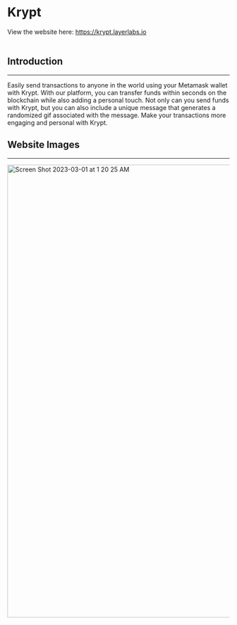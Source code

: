 # Krypt

View the website here:
https://krypt.layerlabs.io
</br>
</br>

## Introduction
***

Easily send transactions to anyone in the world using your Metamask wallet with Krypt. With our platform, you can transfer funds within seconds on the blockchain while also adding a personal touch. Not only can you send funds with Krypt, but you can also include a unique message that generates a randomized gif associated with the message. Make your transactions more engaging and personal with Krypt.

## Website Images
***
<img width="1027" alt="Screen Shot 2023-03-01 at 1 20 25 AM" src="https://user-images.githubusercontent.com/100976172/223559153-be8fab9c-d9fa-4d75-be90-44a3aa919798.png">
